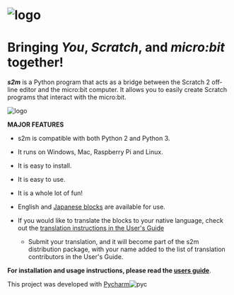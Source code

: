 ![logo](https://raw.github.com/MrYsLab/s2m/master/images/logo.png)
======
# Bringing _**You**_, _**Scratch**_, and _**micro:bit**_ together!

__*s2m*__ is a Python program that acts as a bridge between the Scratch 2 off-line editor
 and the micro:bit computer. It allows you to easily create Scratch programs that interact with the micro:bit.

![logo](https://raw.github.com/MrYsLab/s2m/master/images/launch.png)

__MAJOR FEATURES__

* s2m is compatible with both Python 2 and Python 3.

* It runs on Windows, Mac, Raspberry Pi and Linux.

* It is easy to install.

* It is easy to use.

* It is a whole lot of fun!

* English and [Japanese blocks](https://mryslab.github.io/s2m/blocks/#the-japanese-blocks) are available for use.

* If you would like to translate the blocks to your native language, check out
the [translation instructions in the User's Guide](https://mryslab.github.io/s2m/translation/)
    * Submit your translation, and it will become part of the s2m distribution package, with your name
    added to the list of translation contributors in the User's Guide.


__For installation and usage instructions, please read the [users guide](https://mryslab.github.io/s2m/)__.


This project was developed with [Pycharm](https://www.jetbrains.com/pycharm/)![pyc](https://raw.github.com/MrYsLab/s2m/master/images/icon_PyCharm.png)
